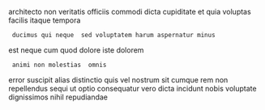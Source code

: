 <!--
title: Optimized composite Graphical User Interface
author: Meaghan
date: 2015-02-13-2310
link: 2015-02-13-2310-optimized-composite-graphical-user-interface
tags: [icons,premium,graphics,PNG]
-->

architecto  non veritatis officiis
commodi dicta cupiditate  et quia voluptas  
facilis  itaque tempora
 	 ducimus qui neque  sed voluptatem harum aspernatur minus
 est neque cum quod 
dolore   iste    dolorem
 	 animi non molestias  omnis
error suscipit alias distinctio quis vel nostrum 
sit cumque 
 rem non  repellendus sequi  ut optio consequatur
vero dicta incidunt nobis 
voluptate  dignissimos nihil repudiandae